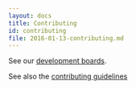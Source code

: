 ```yaml
---
layout: docs
title: Contributing
id: contributing
file: 2016-01-13-contributing.md
---
```

See our [development boards](https://coderoad.herokuapp.com/).

See also the [contributing guidelines](https://github.com/coderoad/atom-coderoad/blob/master/CONTRIBUTING.md)
